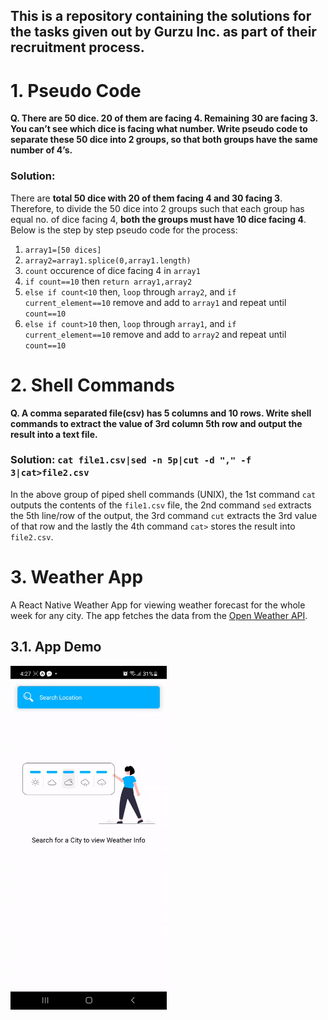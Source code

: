 This is a repository containing the solutions for the tasks given out by Gurzu Inc. as part of their recruitment process.
---
# 1. Pseudo Code
**Q. There are 50 dice. 20 of them are facing 4. Remaining 30 are facing 3. You can’t see which dice is facing what number. Write pseudo code to separate these 50 dice into 2 groups, so that both groups have the same number of 4’s.**
### Solution:
There are **total 50 dice with 20 of them facing 4 and 30 facing 3**. Therefore, to divide the 50 dice into 2 groups such that each group has equal no. of dice facing 4, **both the groups must have 10 dice facing 4**. Below is the step by step pseudo code for the process:
1. `array1=[50 dices]`
2. `array2=array1.splice(0,array1.length)`
3. `count` occurence of dice facing 4 in `array1`
4. `if count==10` then `return array1,array2`
5. `else if count<10` then, `loop` through `array2`, and `if current_element==10` remove and add to `array1` and repeat until `count==10`
6. `else if count>10` then, `loop` through `array1`, and `if current_element==10` remove and add to `array2` and repeat until `count==10`

# 2. Shell Commands
**Q. A comma separated file(csv) has 5 columns and 10 rows. Write shell commands to extract the value of 3rd column 5th row and output the result into a text file.**
### Solution: `cat file1.csv|sed -n 5p|cut -d "," -f 3|cat>file2.csv`
In the above group of piped shell commands (UNIX), the 1st command `cat` outputs the contents of the `file1.csv` file, the 2nd command `sed` extracts the 5th line/row of the output, the 3rd command `cut` extracts the 3rd value of that row and the lastly the 4th command `cat>` stores the result into `file2.csv`.

# 3. Weather App

A React Native Weather App for viewing weather forecast for the whole week for any city. The app fetches the data from the [Open Weather API](https://openweathermap.org/api).

## 3.1. App Demo
<img src="app_demo.gif" width=250 height=550>
